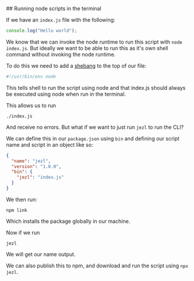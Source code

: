 ## Running node scripts in the terminal

If we have an `index.js` file with the following:

```js
console.log("Hello world");
```

We know that we can invoke the node runtime to run this script with `node index.js`. But ideally we want to be able to run this as it's own shell command without invoking the node runtime.

To do this we need to add a [shebang](<https://en.wikipedia.org/wiki/Shebang_(Unix)>) to the top of our file:

```js
#!/usr/bin/env node
```

This tells shell to run the script using node and that index.js should always be executed using node when run in the terminal.

This allows us to run

```commandline
./index.js
```

And receive no errors. But what if we want to just run `jezl` to run the CLI?

We can define this in our `package.json` using `bin` and defining our script name and script in an object like so:

```json
{
  "name": "jezl",
  "version": "1.0.0",
  "bin": {
    "jezl": "index.js"
  }
}
```

We then run:

```commandline
npm link
```

Which installs the package globally in our machine.

Now if we run

```commandline
jezl
```

We will get our name output.

We can also publish this to npm, and download and run the script using `npx jezl`.
